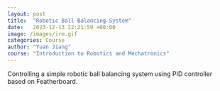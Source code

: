 ```yaml
---
layout: post
title:  "Robotic Ball Balancing System"
date:   2023-12-13 22:21:59 +00:00
image: /images/irm.gif
categories: Course
author: "Yuan Jiang"
course: "Introduction to Robotics and Mechatronics"
---
```

Controlling a simple robotic ball balancing system using PID controller based on Featherboard.